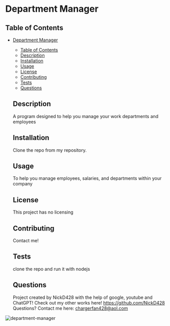 # Department Manager

  ## Table of Contents
- [Department Manager](#department-manager)
  - [Table of Contents](#table-of-contents)
  - [Description](#description)
  - [Installation](#installation)
  - [Usage](#usage)
  - [License](#license)
  - [Contributing](#contributing)
  - [Tests](#tests)
  - [Questions](#questions)

  ## Description
  A program designed to help you manage your work departments and employees
  
  ## Installation
  Clone the repo from my repository.
  
  ## Usage
  To help you manage employees, salaries, and departments within your company
  
  ## License
  This project has no licensing

  ## Contributing
  Contact me!
  
  ## Tests
  clone the repo and run it with nodejs
  
  ## Questions
  Project created by NickD428 with the help of google, youtube and ChatGPT!
  Check out my other works here! https://github.com/NickD428
  Questions? Contact me here: chargerfan428@aol.com


![department-manager](https://github.com/NickD428/department-manager/assets/126355678/9f03c817-2603-47f4-802b-acf3115813ff)
